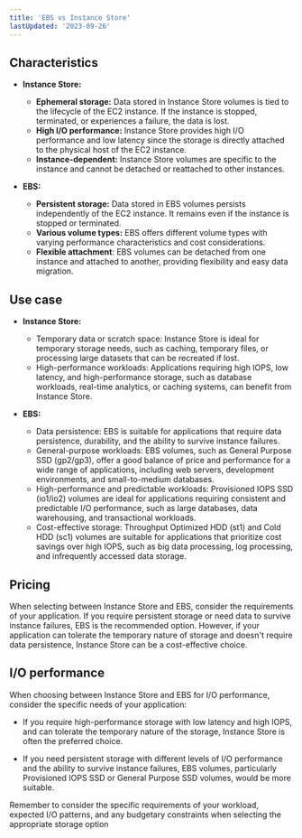 ```yaml
---
title: 'EBS vs Instance Store'
lastUpdated: '2023-09-26'
---
```

## Characteristics

- **Instance Store:**
  - **Ephemeral storage:** Data stored in Instance Store volumes is tied to the lifecycle of the EC2 instance. If the instance is stopped, terminated, or experiences a failure, the data is lost.
  - **High I/O performance:** Instance Store provides high I/O performance and low latency since the storage is directly attached to the physical host of the EC2 instance.
  - **Instance-dependent:** Instance Store volumes are specific to the instance and cannot be detached or reattached to other instances.

- **EBS:**
  - **Persistent storage:** Data stored in EBS volumes persists independently of the EC2 instance. It remains even if the instance is stopped or terminated.
  - **Various volume types:** EBS offers different volume types with varying performance characteristics and cost considerations.
  - **Flexible attachment**: EBS volumes can be detached from one instance and attached to another, providing flexibility and easy data migration.

## Use case

- **Instance Store:**
  - Temporary data or scratch space: Instance Store is ideal for temporary storage needs, such as caching, temporary files, or processing large datasets that can be recreated if lost.
  - High-performance workloads: Applications requiring high IOPS, low latency, and high-performance storage, such as database workloads, real-time analytics, or caching systems, can benefit from Instance Store.

- **EBS:**
  - Data persistence: EBS is suitable for applications that require data persistence, durability, and the ability to survive instance failures.
  - General-purpose workloads: EBS volumes, such as General Purpose SSD (gp2/gp3), offer a good balance of price and performance for a wide range of applications, including web servers, development environments, and small-to-medium databases.
  - High-performance and predictable workloads: Provisioned IOPS SSD (io1/io2) volumes are ideal for applications requiring consistent and predictable I/O performance, such as large databases, data warehousing, and transactional workloads.
  - Cost-effective storage: Throughput Optimized HDD (st1) and Cold HDD (sc1) volumes are suitable for applications that prioritize cost savings over high IOPS, such as big data processing, log processing, and infrequently accessed data storage.

## Pricing

When selecting between Instance Store and EBS, consider the requirements of your application. If you require persistent storage or need data to survive instance failures, EBS is the recommended option. However, if your application can tolerate the temporary nature of storage and doesn't require data persistence, Instance Store can be a cost-effective choice.

## I/O performance

When choosing between Instance Store and EBS for I/O performance, consider the specific needs of your application:

- If you require high-performance storage with low latency and high IOPS, and can tolerate the temporary nature of the storage, Instance Store is often the preferred choice.

- If you need persistent storage with different levels of I/O performance and the ability to survive instance failures, EBS volumes, particularly Provisioned IOPS SSD or General Purpose SSD volumes, would be more suitable.

Remember to consider the specific requirements of your workload, expected I/O patterns, and any budgetary constraints when selecting the appropriate storage option